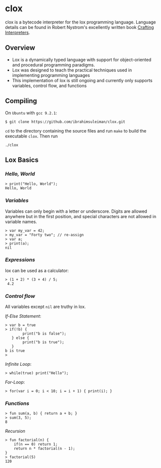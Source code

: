 # clox
clox is a bytecode interpreter for the lox programming language. Language details can be found in Robert Nystrom's excellently written book [Crafting Interpreters](http://craftinginterpreters.com).

## Overview
- Lox is a dynamically typed language with support for object-oriented and procedural programming paradigms.
- Lox was designed to teach the practical techniques used in implementing programming languages
- This implementation of lox is still ongoing and currently only supports variables, control flow, and functions
## Compiling

On `Ubuntu` with `gcc 9.2.1`:
```
$ git clone https://github.com/ibrahimsuleiman/clox.git
```
`cd` to the directory containing the source files and run `make` to build the executable `clox`. Then run
```
./clox
```
## Lox Basics

 ### *Hello, World*
```
> print("Hello, World");
Hello, World
```
### *Variables*

Variables can only begin with a letter or underscore. Digits are allowed anywhere but in the first position, and special characters are not allowed in variable names.
```
> var my_var = 42;
> my_var = "Forty two"; // re-assign
> var a;
> print(a);
nil
```
### *Expressions*
lox can be used as a calculator:
```
> (1 + 2) * (3 + 4) / 5;
 4.2
 ```
  ### *Control flow*
  All variables except `nil` are truthy in lox.
  
  *If-Else Statement*:
  ```
  > var b = true
  > if(!b) { 
          print("b is false");
     } else { 
          print("b is true");
     }
  b is true
  >
  ```
  *Infinite Loop*:
  ```
  > while(true) print("Hello");
  ```
  
  *For-Loop*:
  
  ```
  > for(var i = 0; i < 10; i = i + 1) { print(i); }
  ```
  ### *Functions*
  ```
  > fun sum(a, b) { return a + b; }
  > sum(3, 5);
  8
  ```
  *Recursion*
  
  ```
 > fun factorial(n) {
      if(n == 0) return 1;
      return n * factorial(n - 1);
 }
 > factorial(5)
 120
 ```
  
 
  
  
